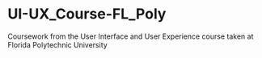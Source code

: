 # UI-UX_Course-FL_Poly
Coursework from the User Interface and User Experience course taken at Florida Polytechnic University
